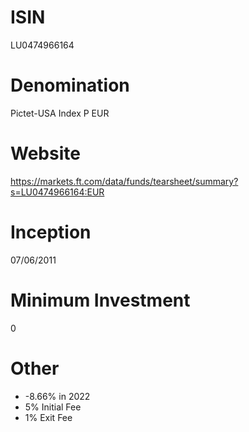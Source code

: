 # ISIN
LU0474966164

# Denomination
Pictet-USA Index P EUR

# Website
https://markets.ft.com/data/funds/tearsheet/summary?s=LU0474966164:EUR

# Inception
07/06/2011

# Minimum Investment
0

# Other
* -8.66% in 2022
* 5% Initial Fee
* 1% Exit Fee